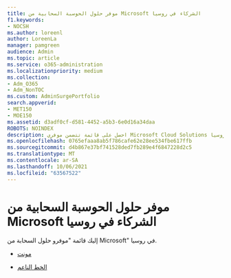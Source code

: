 ```yaml
---
title: موفر حلول الحوسبة السحابية من Microsoft الشركاء في روسيا
f1.keywords:
- NOCSH
ms.author: loreenl
author: LoreenLa
manager: pamgreen
audience: Admin
ms.topic: article
ms.service: o365-administration
ms.localizationpriority: medium
ms.collection:
- Adm_O365
- Adm_NonTOC
ms.custom: AdminSurgePortfolio
search.appverid:
- MET150
- MOE150
ms.assetid: d3adf0cf-d581-4452-a5b3-6e0d16a34daa
ROBOTS: NOINDEX
description: احصل على قائمة تتضمن موفري Microsoft Cloud Solutions في روسيا.
ms.openlocfilehash: 0765efaaa8ab5f786cafe62e28ee534fbe617ffb
ms.sourcegitcommit: d4b867e37bf741528ded7fb289e4f6847228d2c5
ms.translationtype: MT
ms.contentlocale: ar-SA
ms.lasthandoff: 10/06/2021
ms.locfileid: "63567522"
---
```

# <a name="microsoft-cloud-solution-provider-partners-in-russia"></a>موفر حلول الحوسبة السحابية من Microsoft الشركاء في روسيا
إليك قائمة "موفرو حلول السحابة من Microsoft" في روسيا.
  
- [مونت](https://www.mont.com/ru-ru/)
    
- [الخط الناعم](https://softline.ru/)
    

